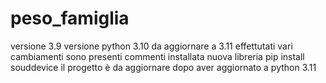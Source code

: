 # peso_famiglia
versione 3.9
versione python 3.10 da aggiornare a 3.11
effettutati vari cambiamenti sono presenti commenti
installata nuova libreria pip install souddevice
il progetto è da aggiornare dopo aver aggiornato a python 3.11